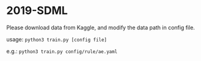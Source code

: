 # 2019-SDML

Please download data from Kaggle, and modify the data path in config file.

usage: `python3 train.py [config file]`

e.g.: `python3 train.py config/rule/ae.yaml`
